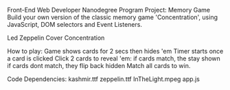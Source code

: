 Front-End Web Developer Nanodegree Program
Project: Memory Game
Build your own version of the classic memory game 'Concentration', using JavaScript, DOM selectors and Event Listeners.

Led Zeppelin Cover Concentration

How to play:
  Game shows cards for 2 secs then hides 'em
  Timer starts once a card is clicked
  Click 2 cards to reveal 'em:
    if cards match, the stay shown
    if cards dont match, they flip back hidden
    Match all cards to win.

Code Dependencies:
  kashmir.ttf
  zeppelin.ttf
  InTheLight.mpeg
  app.js
